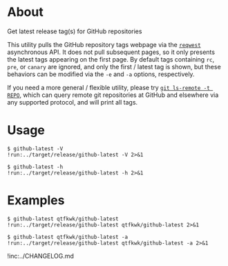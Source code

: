 # About

Get latest release tag(s) for GitHub repositories

This utility pulls the GitHub repository tags webpage via the [`reqwest`] asynchronous API.
It does not pull subsequent pages, so it only presents the latest tags appearing on the first page.
By default tags containing `rc`, `pre`, or `canary` are ignored, and only the first / latest tag is
shown, but these behaviors can be modified via the `-e` and `-a` options, respectively.

If you need a more general / flexible utility, please try [`git ls-remote -t REPO`], which can query
remote git repositories at GitHub and elsewhere via any supported protocol, and will print all tags. 

[`reqwest`]: https://crates.io/crates/reqwest
[`git ls-remote -t REPO`]: https://git-scm.com/docs/git-ls-remote.html

# Usage

~~~text
$ github-latest -V
!run:../target/release/github-latest -V 2>&1
~~~

~~~text
$ github-latest -h
!run:../target/release/github-latest -h 2>&1
~~~

# Examples

~~~text
$ github-latest qtfkwk/github-latest
!run:../target/release/github-latest qtfkwk/github-latest 2>&1
~~~

~~~text
$ github-latest qtfkwk/github-latest -a
!run:../target/release/github-latest qtfkwk/github-latest -a 2>&1
~~~

!inc:../CHANGELOG.md

